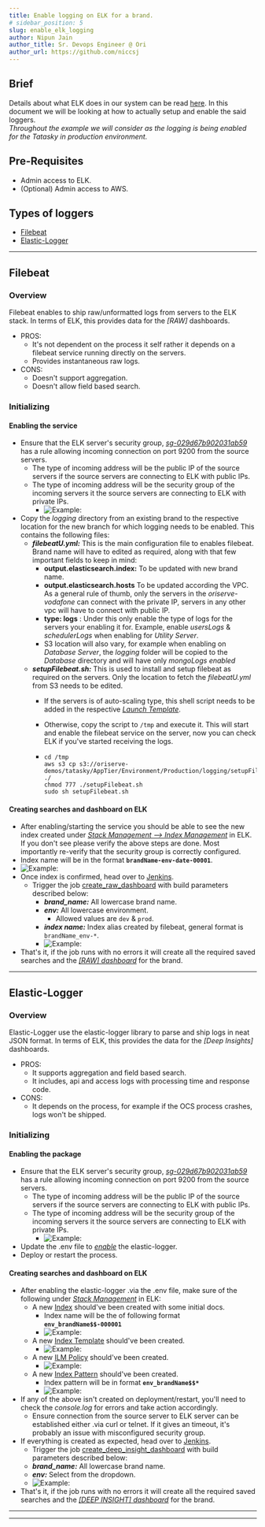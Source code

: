 ```yaml
---
title: Enable logging on ELK for a brand.
# sidebar_position: 5
slug: enable_elk_logging
author: Nipun Jain
author_title: Sr. Devops Engineer @ Ori
author_url: https://github.com/niccsj
---
```


## Brief

Details about what ELK does in our system can be read [here](/docs/knowledge-base/documentation/integrations/elastic-logger/elastic-logger). In this document we will be looking at how to actually setup and enable the said loggers.  
*Throughout the example we will consider as the logging is being enabled for the Tatasky in production environment.*

## Pre-Requisites

- Admin access to ELK.
- (Optional) Admin access to AWS.

## Types of loggers

- [Filebeat](./enable_elk_logging#filebeat)
- [Elastic-Logger](./enable_elk_logging#elastic-logger)

----

## Filebeat

### Overview

Filebeat enables to ship raw/unformatted logs from servers to the ELK stack.
In terms of ELK, this provides data for the *[RAW]* dashboards.

- PROS:
  - It's not dependent on the process it self rather it depends on a filebeat service running directly on the servers.
  - Provides instantaneous raw logs.
- CONS:
  - Doesn't support aggregation.
  - Doesn't allow field based search.

### Initializing

#### Enabling the service

- Ensure that the ELK server's security group, *[sg-029d67b902031ab59](https://ap-south-1.console.aws.amazon.com/ec2/v2/home?region=ap-south-1#SecurityGroups:groupId=sg-029d67b902031ab59;sort=groupId)* has a rule allowing incoming connection on port 9200 from the source servers.
  - The type of incoming address will be the public IP of the source servers if the source servers are connecting to ELK with public IPs.
  - The type of incoming address will be the security group of the incoming servers it the source servers are connecting to ELK with private IPs.
    - ![Example: ](/img/aws/elk/sg.png)
- Copy the *logging* directory from an existing brand to the respective location for the new branch for which logging needs to be enabled. This contains the following files:
  - ***filebeatU.yml:*** This is the main configuration file to enables filebeat. Brand name will have to edited as required, along with that few important fields to keep in mind:
    - **output.elasticsearch.index:** To be updated with new brand name.
    - **output.elasticsearch.hosts** To be updated according the VPC. As a general rule of thumb, only the servers in the *oriserve-vodafone* can connect with the private IP, servers in any other vpc will have to connect with public IP.
    - **type: logs** : Under this only enable the type of logs for the servers your enabling it for. Example, enable *usersLogs* & *schedulerLogs* when enabling for *Utility Server*.
    - S3 location will also vary, for example when enabling on *Database Server*, the *logging* folder will be copied to the *Database* directory and will have only *mongoLogs enabled*
  - ***setupFilebeat.sh:*** This is used to install and setup filebeat as required on the servers. Only the location to fetch the *filebeatU.yml* from S3 needs to be edited.
    - If the servers is of auto-scaling type, this shell script needs to be added in the respective *[Launch Template](https://ap-south-1.console.aws.amazon.com/ec2/v2/home?region=ap-south-1#LaunchTemplateDetails:launchTemplateId=lt-0fe7aa18117b481e1)*.
    - Otherwise, copy the script to `/tmp` and execute it. This will start and enable the filebeat service on the server, now you can check ELK if you've started receiving the logs.

    - ```shell
      cd /tmp
      aws s3 cp s3://oriserve-demos/tatasky/AppTier/Environment/Production/logging/setupFilebeat.sh ./
      chmod 777 ./setupFilebeat.sh
      sudo sh setupFilebeat.sh
      ```

#### Creating searches and dashboard on ELK

- After enabling/starting the service you should be able to see the new index created under *[Stack Management --> Index Management](https://elk.oriserve.com/kibana/app/management/data/index_management/indices)* in ELK. If you don't see please verify the above steps are done. Most importantly re-verify that the security group is correctly configured.
- Index name will be in the format **`brandName-env-date-00001`**.
- ![Example:](/img/aws/elk/index_management.png)
- Once index is confirmed, head over to [Jenkins](https://jenkins.oriserve.com/view/elastic-logger/).
  - Trigger the job [create_raw_dashboard](https://jenkins.oriserve.com/view/elastic-logger/job/create_raw_dashboard/) with build parameters described below:
    - ***brand_name:*** All lowercase brand name.
    - ***env:*** All lowercase environment.
      - Allowed values are `dev` & `prod`.
    - ***index name:*** Index alias created by filebeat, general format is `brandName_env-*`.
    - ![Example:](/img/aws/elk/raw_dash.png)
- That's it, if the job runs with no errors it will create all the required saved searches and the *[[RAW] dashboard](https://elk.oriserve.com/kibana/app/dashboards#/view/e17bbc40-595f-11eb-8007-039ea68f5d39?_g=(filters:!(),refreshInterval:(pause:!t,value:0),time:(from:now-15m,to:now))&_a=(description:'Dashboard%20for%20raw%20logs%20of%20Tatasky%20Production.',filters:!(),fullScreenMode:!f,options:(hidePanelTitles:!f,useMargins:!t),query:(language:kuery,query:''),timeRestore:!t,title:'%5BRAW%5D%20%5BPROD%5D%20TataSky%20Logs',viewMode:view))* for the brand.

----

## Elastic-Logger

### Overview

Elastic-Logger use the elastic-logger library to parse and ship logs in neat JSON format. In terms of ELK, this provides the data for the *[Deep Insights]*  dashboards.

- PROS:
  - It supports aggregation and field based search.
  - It includes, api and access logs with processing time and response code.
- CONS:
  - It depends on the process, for example if the OCS process crashes, logs won't be shipped.

### Initializing

#### Enabling the package

- Ensure that the ELK server's security group, *[sg-029d67b902031ab59](https://ap-south-1.console.aws.amazon.com/ec2/v2/home?region=ap-south-1#SecurityGroups:groupId=sg-029d67b902031ab59;sort=groupId)* has a rule allowing incoming connection on port 9200 from the source servers.
  - The type of incoming address will be the public IP of the source servers if the source servers are connecting to ELK with public IPs.
  - The type of incoming address will be the security group of the incoming servers it the source servers are connecting to ELK with private IPs.
    - ![Example: ](/img/aws/elk/sg.png)
- Update the .env file to *[enable](/docs/knowledge-base/documentation/integrations/elastic-logger/elastic-logger#enabling)* the elastic-logger.
- Deploy or restart the process.

#### Creating searches and dashboard on ELK

- After enabling the elastic-logger .via the .env file, make sure of the following under *[Stack Management](https://elk.oriserve.com/kibana/app/management)* in ELK:
  - A new [Index](https://elk.oriserve.com/kibana/app/management/data/index_management/indices) should've been created with some initial docs.
    - Index name will be the of following format **`env_brandName$$-000001`**
    - ![Example: ](/img/aws/elk/i_ss.png)
  - A new [Index Template](https://elk.oriserve.com/kibana/app/management/data/index_management/templates) should've been created.
    - ![Example: ](/img/aws/elk/it_ss.png)
  - A new [ILM Policy](https://elk.oriserve.com/kibana/app/management/data/index_lifecycle_management/policies) should've been created.
    - ![Example: ](/img/aws/elk/ilm_ss.png)
  - A new [Index Pattern](https://elk.oriserve.com/kibana/app/management/kibana/indexPatterns) should've been created.
    - Index pattern will be in format **`env_brandName$$*`**
    - ![Example: ](/img/aws/elk/ip_ss.png)
- If any of the above isn't created on deployment/restart, you'll need to check the *console.log* for errors and take action accordingly.
  - Ensure connection from the source server to ELK server can be established either .via curl or telnet. If it gives an timeout, it's probably an issue with misconfigured security group.
- If everything is created as expected, head over to [Jenkins](https://jenkins.oriserve.com/view/elastic-logger/).
  - Trigger the job [create_deep_insight_dashboard](https://jenkins.oriserve.com/view/elastic-logger/job/create_deep_insight_dashboard/) with build parameters described below:
  - ***brand_name:*** All lowercase brand name.
  - ***env:*** Select from the dropdown.
  - ![Example: ](/img/aws/elk/deep_dash.png)
- That's it, if the job runs with no errors it will create all the required saved searches and the *[[DEEP INSIGHT] dashboard](https://elk.oriserve.com/kibana/app/dashboards#/view/006e66c0-85a7-11eb-bfa2-cf7b1239f0ec?_g=(filters:!(),refreshInterval:(pause:!t,value:0),time:(from:now-30m,to:now))&_a=(description:'Dashboard%20for%20deep%20insights%20on%20TataSky%20Production.',filters:!(),fullScreenMode:!f,options:(hidePanelTitles:!f,useMargins:!f),query:(language:kuery,query:''),timeRestore:!t,title:'%5BDeep%20Insights%5D%20%5BPROD%5D%20TataSky',viewMode:view))* for the brand.

----
----
